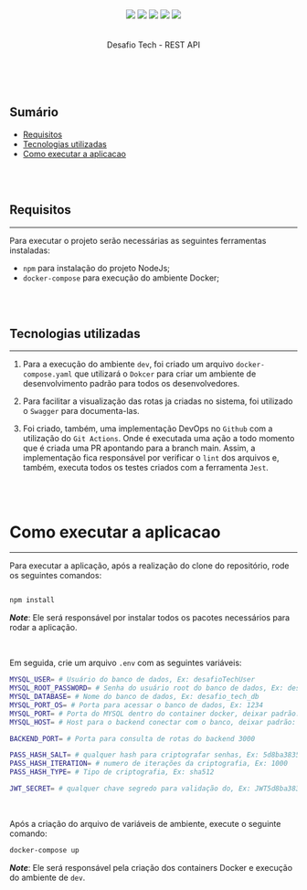 <p align='center' style='padding: 20px 0px 0px 0px;'>
  <img src='https://img.shields.io/static/v1?label=Node&message=^+16.0&color=blue&logo=javascript'>
  <img src='https://img.shields.io/static/v1?label=npm&message=^+8.0&color=blue&logo=npm'>
  <img src='https://img.shields.io/static/v1?label=Built_With&message=TypeScript&color=blue&logo=typescript'>
  <img src='https://img.shields.io/static/v1?label=Tests&message=Jest&color=orange&logo=jest'>
  <img src='https://img.shields.io/static/v1?label=API_Documentation&message=Swagger&color=green&logo=swagger'>
</p>

<p align='center' style='padding: 20px 0px 20px 0px;'> Desafio Tech - REST API </p>

</br>
</br>

## Sumário

<!--ts-->
* [Requisitos](#requisitos)
* [Tecnologias utilizadas](#tecnologias-utilizadas)
* [Como executar a aplicacao](#como-executar-a-aplicacao)
<!--te-->
</br></br>

## Requisitos

---

Para executar o projeto serão necessárias as seguintes ferramentas instaladas:

* `npm` para instalação do projeto NodeJs;
* `docker-compose` para execução do ambiente Docker;

</br></br>

## Tecnologias utilizadas

---

1. Para a execução do ambiente `dev`, foi criado um arquivo `docker-compose.yaml` que utilizará o `Dokcer` para criar um ambiente de desenvolvimento padrão para todos os desenvolvedores.

2. Para facilitar a visualização das rotas ja criadas no sistema, foi utilizado o `Swagger` para documenta-las.

3. Foi criado, também, uma implementação DevOps no `Github` com a utilização do `Git Actions`. Onde é executada uma ação a todo momento que é criada uma PR apontando para a branch main. Assim, a implementação fica responsável por verificar o `lint` dos arquivos e, também, executa todos os testes criados com a ferramenta `Jest`.

</br></br>

# Como executar a aplicacao

---

Para executar a aplicação, após a realização do clone do repositório, rode os seguintes comandos:

```bash

npm install

```

***Note***: Ele será responsável por instalar todos os pacotes necessários para rodar a aplicação.

</br>

Em seguida, crie um arquivo `.env` com as seguintes variáveis:

```bash
MYSQL_USER= # Usuário do banco de dados, Ex: desafioTechUser
MYSQL_ROOT_PASSWORD= # Senha do usuário root do banco de dados, Ex: desafio123
MYSQL_DATABASE= # Nome do banco de dados, Ex: desafio_tech_db
MYSQL_PORT_OS= # Porta para acessar o banco de dados, Ex: 1234
MYSQL_PORT= # Porta do MYSQL dentro do container docker, deixar padrão: 3306
MYSQL_HOST= # Host para o backend conectar com o banco, deixar padrão:  database

BACKEND_PORT= # Porta para consulta de rotas do backend 3000

PASS_HASH_SALT= # qualquer hash para criptografar senhas, Ex: 5d8ba383526af097fe0790c53e915a3886ca93ec
PASS_HASH_ITERATION= # numero de iterações da criptografia, Ex: 1000
PASS_HASH_TYPE= # Tipo de criptografia, Ex: sha512

JWT_SECRET= # qualquer chave segredo para validação do, Ex: JWT5d8ba383526af097fe0790c53e915a3886ca93ec
```

</br>

Após a criação do arquivo de variáveis de ambiente, execute o seguinte comando:

```bash
docker-compose up
```

***Note***: Ele será responsável pela criação dos containers Docker e execução do ambiente de `dev`.
